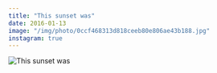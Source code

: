 ```yaml
---
title: "This sunset was"
date: 2016-01-13
image: "/img/photo/0ccf468313d818ceeb80e806ae43b188.jpg"
instagram: true
---
```


![This sunset was](/img/photo/0ccf468313d818ceeb80e806ae43b188.jpg)
